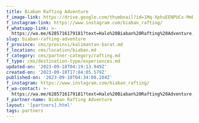 ```yaml
---
title: Biaban Rafting Adventure
f_image-link: https://drive.google.com/thumbnail?id=1Mq-XphuEENPUCx-Mmba93c1t7Ux-qqsp
f_instagram-link: https://www.instagram.com/biaban_rafting/
f_whatsapp-link: >-
  https://wa.me/6285716179181?text=Halo%20Biaban%20Rafting%20Adventure,%20saya%20dapat%20info%20dari%20@loocale.id%20dan%20punya%20pertanyaan
slug: biaban-rafting-adventure
f_province: cms/provinsi/kalimantan-barat.md
f_location: cms/location/biaban.md
f_category: cms/partner-category/rafting.md
f_type: cms/destination-type/experiences.md
updated-on: '2023-09-18T04:19:13.949Z'
created-on: '2023-09-10T17:04:05.579Z'
published-on: '2023-09-18T04:34:08.284Z'
f_instagram: https://www.instagram.com/biaban_rafting/
f_wa-contact: >-
  https://wa.me/6285716179181?text=Halo%20Biaban%20Rafting%20Adventure,%20saya%20dapat%20info%20dari%20@loocale.id%20dan%20punya%20pertanyaan
f_partner-name: Biaban Rafting Adventure
layout: '[partners].html'
tags: partners
---
```



